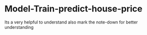 # Model-Train-predict-house-price
Its a very helpful to understand also mark the note-down for better understanding 
